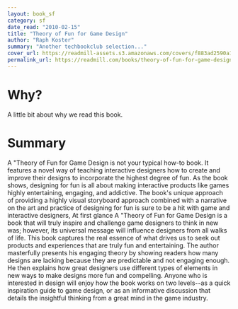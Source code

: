 ```yaml
---
layout: book_sf
category: sf
date_read: "2010-02-15"
title: "Theory of Fun for Game Design"
author: "Raph Koster"
summary: "Another techbookclub selection..."
cover_url: https://readmill-assets.s3.amazonaws.com/covers/f883ad2590a1debd1904038b2f1ddd6e-original.png?1332519210
permalink_url: https://readmill.com/books/theory-of-fun-for-game-design
---
```


# Why?
A little bit about why we read this book.

# Summary
A &quot;Theory of Fun for Game Design is not your typical how-to book. It features a novel way of teaching interactive designers how to create and improve their designs to incorporate the highest degree of fun. As the book shows, designing for fun is all about making interactive products like games highly entertaining, engaging, and addictive. The book's unique approach of providing a highly visual storyboard approach combined with a narrative on the art and practice of designing for fun is sure to be a hit with game and interactive designers, At first glance A &quot;Theory of Fun for Game Design is a book that will truly inspire and challenge game designers to think in new was; however, its universal message will influence designers from all walks of life. This book captures the real essence of what drives us to seek out products and experiences that are truly fun and entertaining. The author masterfully presents his engaging theory by showing readers how many designs are lacking because they are predictable and not engaging enough. He then explains how great designers use different types of elements in new ways to make designs more fun and compelling. Anyone who is interested in design will enjoy how the book works on two levels--as a quick inspiration guide to game design, or as an informative discussion that details the insightful thinking from a great mind in the game industry.
